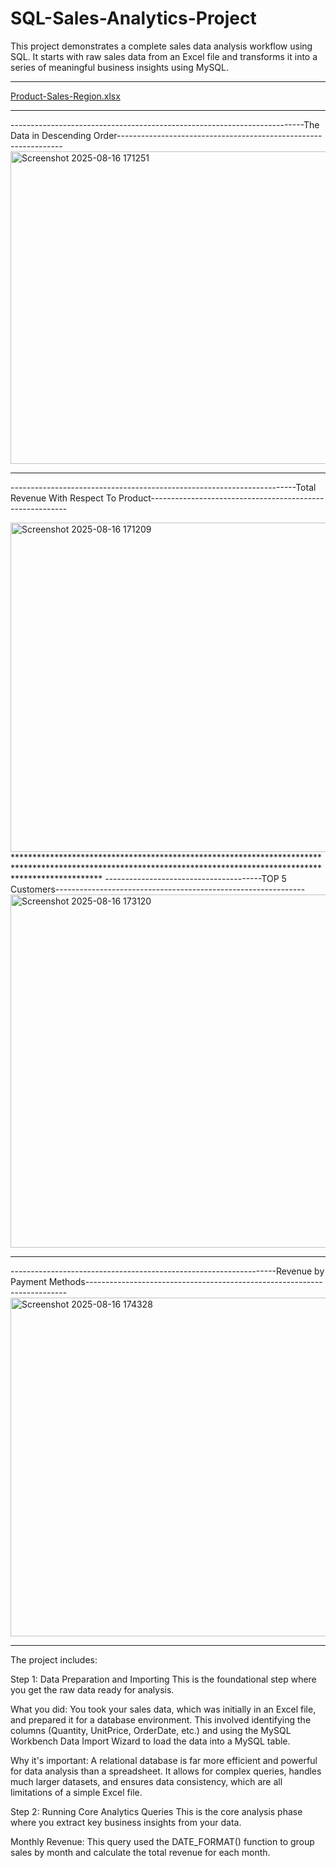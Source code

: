 # SQL-Sales-Analytics-Project

This project demonstrates a complete sales data analysis workflow using SQL. It starts with raw sales data from an Excel file and transforms it into a series of meaningful business insights using MySQL.
******************************************************************************************************************************************************************
[Product-Sales-Region.xlsx](https://github.com/user-attachments/files/21812354/Product-Sales-Region.xlsx)

****************************************************************************************************************************************************************
-------------------------------------------------------------------------The Data in Descending Order----------------------------------------------------------------
<img width="1024" height="500" alt="Screenshot 2025-08-16 171251" src="https://github.com/user-attachments/assets/964ab1b1-305b-4f84-bd39-6090d82cc2be" />

*****************************************************************************************************************************************************************
-----------------------------------------------------------------------Total Revenue With Respect To Product---------------------------------------------------------



<img width="980" height="527" alt="Screenshot 2025-08-16 171209" src="https://github.com/user-attachments/assets/5f1661b6-3a07-45d0-8580-016f43e53d94" />
*******************************************************************************************************************************************************************
---------------------------------------TOP 5 Customers--------------------------------------------------------------
<img width="1068" height="565" alt="Screenshot 2025-08-16 173120" src="https://github.com/user-attachments/assets/ffcb2660-98e6-441b-bce6-c097fa46d534" />

********************************************************************************************************************************************************************
------------------------------------------------------------------Revenue by Payment Methods-------------------------------------------------------------------------
<img width="1010" height="542" alt="Screenshot 2025-08-16 174328" src="https://github.com/user-attachments/assets/dd7e3100-e4b6-4d17-b300-c260397df456" />

********************************************************************************************************************************************************************
The project includes:

Step 1: Data Preparation and Importing
This is the foundational step where you get the raw data ready for analysis.

What you did: You took your sales data, which was initially in an Excel file, and prepared it for a database environment. This involved identifying the columns (Quantity, UnitPrice, OrderDate, etc.) and using the MySQL Workbench Data Import Wizard to load the data into a MySQL table.

Why it's important: A relational database is far more efficient and powerful for data analysis than a spreadsheet. It allows for complex queries, handles much larger datasets, and ensures data consistency, which are all limitations of a simple Excel file.

Step 2: Running Core Analytics Queries
This is the core analysis phase where you extract key business insights from your data.



Monthly Revenue: This query used the DATE_FORMAT() function to group sales by month and calculate the total revenue for each month.
